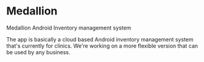 Medallion
=========

Medallion Android Inventory management system 

The app is basically a cloud based Android inventory management system that's currently for clinics. We're working on a more flexible version that can be used by any business.
